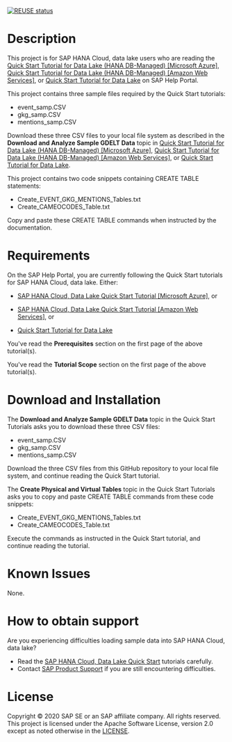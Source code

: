 [![REUSE status](https://api.reuse.software/badge/github.com/SAP-samples/hana-cloud-relational-data-lake-onboarding)](https://api.reuse.software/info/github.com/SAP-samples/hana-cloud-relational-data-lake-onboarding)

# Description

This project is for SAP HANA Cloud, data lake users who are reading the [Quick Start Tutorial for Data Lake (HANA DB-Managed) [Microsoft Azure]](https://help.sap.com/viewer/c005245f608a4040842af487f546192a/latest/en-US), [Quick Start Tutorial for Data Lake (HANA DB-Managed) [Amazon Web Services]](https://help.sap.com/viewer/47e2b12f825c4d61a37920ce889b88ca/latest/en-US), or [Quick Start Tutorial for Data Lake](https://help.sap.com/viewer/DRAFT/a89a80f984f21015b2b2c84d2498d36d/latest/en-US) on SAP Help Portal.

This project contains three sample files required by the Quick Start tutorials:

- event_samp.CSV
- gkg_samp.CSV
- mentions_samp.CSV   

Download these three CSV files to your local file system as described in the **Download and Analyze Sample GDELT Data** topic in [Quick Start Tutorial for Data Lake (HANA DB-Managed) [Microsoft Azure]](https://help.sap.com/viewer/c005245f608a4040842af487f546192a/latest/en-US), [Quick Start Tutorial for Data Lake (HANA DB-Managed) [Amazon Web Services]](https://help.sap.com/viewer/47e2b12f825c4d61a37920ce889b88ca/latest/en-US), or [Quick Start Tutorial for Data Lake](https://help.sap.com/viewer/DRAFT/a89a80f984f21015b2b2c84d2498d36d/latest/en-US).

This project contains two code snippets containing CREATE TABLE statements:

- Create_EVENT_GKG_MENTIONS_Tables.txt
- Create_CAMEOCODES_Table.txt

Copy and paste these CREATE TABLE commands when instructed by the documentation.

# Requirements

On the SAP Help Portal, you are currently following the Quick Start tutorials for SAP HANA Cloud, data lake. Either:

- [SAP HANA Cloud, Data Lake Quick Start Tutorial [Microsoft Azure]](https://help.sap.com/viewer/80694cc56cd047f9b92cb4a7b7171bc2/latest/en-US), or

- [SAP HANA Cloud, Data Lake Quick Start Tutorial [Amazon Web Services]](https://help.sap.com/viewer/091bc50a962a4d4ba03b4bf2b8301ff5/latest/en-US), or

- [Quick Start Tutorial for Data Lake](https://help.sap.com/viewer/DRAFT/a89a80f984f21015b2b2c84d2498d36d/latest/en-US)

You've read the **Prerequisites** section on the first page of the above tutorial(s).

You've read the **Tutorial Scope** section on the first page of the above tutorial(s).

# Download and Installation

The **Download and Analyze Sample GDELT Data** topic in the Quick Start Tutorials asks you to download these three CSV files:

- event_samp.CSV
- gkg_samp.CSV
- mentions_samp.CSV

Download the three CSV files from this GitHub repository to your local file system, and continue reading the Quick Start tutorial.

The **Create Physical and Virtual Tables** topic in the Quick Start Tutorials asks you to copy and paste CREATE TABLE commands from these code snippets:

- Create_EVENT_GKG_MENTIONS_Tables.txt
- Create_CAMEOCODES_Table.txt

Execute the commands as instructed in the Quick Start tutorial, and continue reading the tutorial.

# Known Issues
None.

# How to obtain support
Are you experiencing difficulties loading sample data into SAP HANA Cloud, data lake?
- Read the [SAP HANA Cloud, Data Lake Quick Start](https://help.sap.com/viewer/product/SAP_HANA_DATA_LAKE/) tutorials carefully.
- Contact [SAP Product Support](https://support.sap.com/en/my-support/product-support.html) if you are still encountering difficulties.

# License
Copyright © 2020 SAP SE or an SAP affiliate company. All rights reserved. This project is licensed under the Apache Software License, version 2.0 except as noted otherwise in the  [LICENSE](LICENSES/Apache-2.0.txt).

